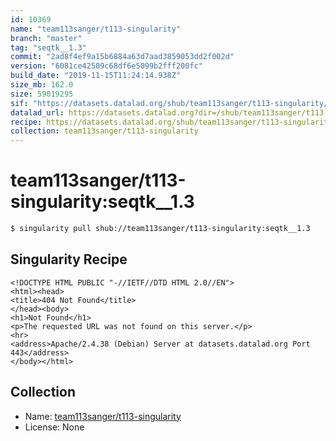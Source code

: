 ```yaml
---
id: 10369
name: "team113sanger/t113-singularity"
branch: "master"
tag: "seqtk__1.3"
commit: "2ad8f4ef9a15b6884a63d7aad3859053dd2f002d"
version: "6081ce42509c68df6e5099b2fff200fc"
build_date: "2019-11-15T11:24:14.938Z"
size_mb: 162.0
size: 59019295
sif: "https://datasets.datalad.org/shub/team113sanger/t113-singularity/seqtk__1.3/2019-11-15-2ad8f4ef-6081ce42/6081ce42509c68df6e5099b2fff200fc.sif"
datalad_url: https://datasets.datalad.org?dir=/shub/team113sanger/t113-singularity/seqtk__1.3/2019-11-15-2ad8f4ef-6081ce42/
recipe: https://datasets.datalad.org/shub/team113sanger/t113-singularity/seqtk__1.3/2019-11-15-2ad8f4ef-6081ce42/Singularity
collection: team113sanger/t113-singularity
---
```


# team113sanger/t113-singularity:seqtk__1.3

```bash
$ singularity pull shub://team113sanger/t113-singularity:seqtk__1.3
```

## Singularity Recipe

```singularity
<!DOCTYPE HTML PUBLIC "-//IETF//DTD HTML 2.0//EN">
<html><head>
<title>404 Not Found</title>
</head><body>
<h1>Not Found</h1>
<p>The requested URL was not found on this server.</p>
<hr>
<address>Apache/2.4.38 (Debian) Server at datasets.datalad.org Port 443</address>
</body></html>
```

## Collection

 - Name: [team113sanger/t113-singularity](https://github.com/team113sanger/t113-singularity)
 - License: None

